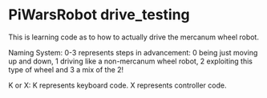 # PiWarsRobot drive_testing
This is learning code as to how to actually drive the mercanum wheel robot.

Naming System:
0-3 represents steps in advancement:
0 being just moving up and down, 1 driving like a non-mercanum wheel robot, 2 exploiting this type of wheel and 3 a mix of the 2!

K or X:
K represents keyboard code. X represents controller code.
